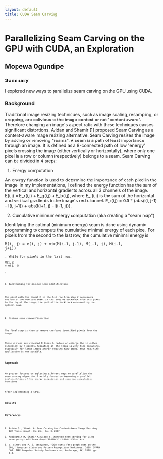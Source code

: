 ```yaml
---
layout: default
title: CUDA Seam Carving
---
```

# Parallelizing Seam Carving on the GPU with CUDA, an Exploration

## Mopewa Ogundipe

### Summary
I explored new ways to parallelize seam carving on the GPU using CUDA.

### Background
Traditional image resizing techniques, such as image scaling, resampling, or cropping, are oblivious to the image content or not "content aware". Therefore changing an image's aspect ratio with these techniques causes significant distortions. Avidan and Shamir [1] proposed Seam Carving as a content-aware image resizing alternative. Seam Carving resizes the image by adding or removing "seams". A seam is a path of least importance through an image. It is defined as a 8-connected path of low "energy" pixels crossing the image (either vertically or horizontally), where only one pixel in a row or column (respectively) belongs to a seam. Seam Carving can be divided in 4 steps:

1. Energy computation
 
An energy function is used to determine the importance of each pixel in the image. In my implementations, I defined the energy function has the sum of the vertical and horizontal gradients across all 3 channels of the image. E(i,j) = E_r(i,j) + E_g(i,j) + E_b(i,j), where E_r(i,j) is the sum of the horizontal and vertical gradients in the image's red channel. E_r(i,j) = 0.5 * (abs(I(i, j-1) - I(i, j+1)) + abs(I(i+1, j) - I(i-1, j))).

2. Cumulative minimum energy computation (aka creating a "seam map")
 
Identifying the optimal (minimum energy) seam is done using dynamic programming to compute the cumulative minimal energy of each pixel. For pixels from the second to the last row, the cumulative minimal energy is <pre><code>M(i, j) = e(i, j) + min(M(i-1, j-1), M(i-1, j), M(i-1, j+1))</pre><code>. While for pixels in the first row, <pre><code>M(1,j) = e(i, j)</pre><code>. 

3. Backtracking for minimum seam identification
 
The pixel with the lowest M in the last row from step 2 represents the end of the vertical seam. In this step we backtrack from this pixel to the top of the image, the path of the backtrack representing the optimal seam.

4. Minimum seam removal/insertion
 
The final step is then to remove the found identified pixels from the image. 

These 4 steps are repeated N times to reduce or enlarge the in either dimensions by n pixels. Repeating all the steps is very time consuming, especially for large images and/or removing many seams, thus real-time application is not possible. 

### Approach

My project focused on exploring different ways to parallelize the seam carving algorithm. I mainly focused on improving a parallel implementation of the energy computation and seam map computation functions. 

After implementing a strai

### Results

### References
1. Avidan S., Shamir A. Seam Carving for Content-Aware Image Resizing. ACM Trans. Graph. Vol 26., No. 3, 2007
2. Rubinstein M, Shamir A,Avidan S. Improved seam carving for video retargeting. ACM Trans Graph(SIGGRAPH), 2008, 27(3): 1-9
3. V. Vineet and P. J. Narayanan, "CUDA cuts: Fast graph cuts on the GPU," Computer Vision and Pattern Recognition Workshops, 2008. CVPRW '08. IEEE Computer Society Conference on, Anchorage, AK, 2008, pp. 1-8.
